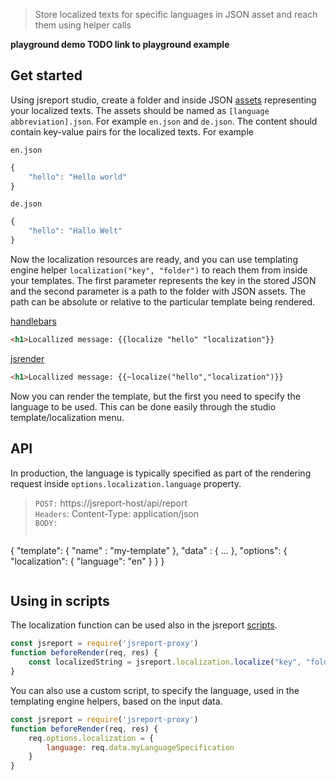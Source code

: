 
> Store localized texts for specific languages in JSON asset and reach them using helper calls

**playground demo TODO link to playground example**

## Get started
Using jsreport studio, create a folder and inside JSON [assets](/learn/assets) representing your localized texts. The assets should be named as `[language abbreviation].json`. For example `en.json` and `de.json`. The content should contain key-value pairs for the localized texts. For example

`en.json`
```js
{ 
    "hello": "Hello world"
}
```

`de.json`
```js
{
    "hello": "Hallo Welt"
}
```

Now the localization resources are ready, and you can use templating engine helper `localization("key", "folder")` to reach them from inside your templates.
The first parameter represents the key in the stored JSON and the second parameter is a path to the folder with JSON assets. The path can be absolute or relative to the particular template being rendered.

[handlebars](/learn/handlebars)
```html
<h1>Locallized message: {{localize "hello" "localization"}}
```

[jsrender](/learn/jsrender)
```html
<h1>Locallized message: {{~localize("hello","localization")}}
```

Now you can render the template, but the first you need to specify the language to be used. This can be done easily through the studio template/localization menu.

## API
In production, the language is typically specified as part of the rendering request inside `options.localization.language` property.

> `POST:` https://jsreport-host/api/report    
> `Headers`: Content-Type: application/json    
> `BODY:`    
>```js
   {
      "template": { "name" : "my-template" },
      "data" : { ... },
      "options": { "localization": { "language": "en" } }
   }
>```


## Using in scripts
The localization function can be used also in the jsreport [scripts](/learn/scripts).

```js
const jsreport = require('jsreport-proxy')
function beforeRender(req, res) {
    const localizedString = jsreport.localization.localize("key", "folder")
}
```

You can also use a custom script, to specify the language, used in the templating engine helpers, based on the input data.

```js
const jsreport = require('jsreport-proxy')
function beforeRender(req, res) {
    req.options.localization = { 
        language: req.data.myLanguageSpecification
    }
}
```
